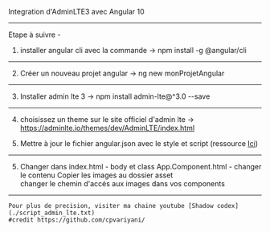 Integration d'AdminLTE3 avec Angular 10

----------------------------------------------------------------------------
Etape à suivre - 

1. installer angular cli avec la commande -> npm install -g @angular/cli
------------------------------------------------------

2. Créer un nouveau projet angular -> ng new monProjetAngular


------------------------------------------------------
3. Installer admin lte 3 -> npm install admin-lte@^3.0 --save


------------------------------------------------------
4. choisissez un theme sur le site officiel d'admin lte -> https://adminlte.io/themes/dev/AdminLTE/index.html

5. Mettre à jour le fichier angular.json avec le style et script (ressource  [Ici](./script_admin_lte.txt))


------------------------------------------------------

5. Changer dans index.html - body et class
   App.Component.html - changer le contenu
   Copier les images au dossier asset  
   changer le chemin d'accés aux images dans vos components
------------------------------------------------------

	Pour plus de precision, visiter ma chaine youtube [Shadow codex](./script_admin_lte.txt)
	#credit https://github.com/cpvariyani/
